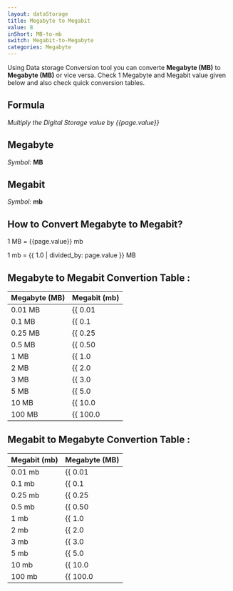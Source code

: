 ```yaml
---
layout: dataStorage
title: Megabyte to Megabit
value: 8
inShort: MB-to-mb
switch: Megabit-to-Megabyte
categories: Megabyte
---
```


Using Data storage Conversion tool you can converte **Megabyte (MB)** to **Megabyte (MB)** or vice versa. Check 1 Megabyte and Megabit value given below and also check quick conversion tables.

## Formula
*Multiply the Digital Storage value by {{page.value}}*

## Megabyte
*Symbol:* **MB**

## Megabit
*Symbol:* **mb**

## How to Convert Megabyte to Megabit?

1 MB = {{page.value}} mb

1 mb = {{ 1.0 | divided_by: page.value }} MB


## Megabyte to Megabit Convertion Table :

| Megabyte (MB) | Megabit (mb) |
| ---- | ---- |
| 0.01 MB | {{ 0.01 | times: page.value }} mb |
| 0.1 MB | {{ 0.1 | times: page.value }} mb |
| 0.25 MB | {{ 0.25 | times: page.value }} mb |
| 0.5 MB | {{ 0.50 | times: page.value }} mb |
| 1 MB | {{ 1.0 | times: page.value }} mb |
| 2 MB | {{ 2.0 | times: page.value }} mb |
| 3 MB | {{ 3.0 | times: page.value }} mb |
| 5 MB | {{ 5.0 | times: page.value }} mb |
| 10 MB | {{ 10.0 | times: page.value }} mb |
| 100 MB | {{ 100.0 | times: page.value }} mb |

## Megabit to Megabyte Convertion Table :

| Megabit (mb) | Megabyte (MB) |
| ---- | ---- |
| 0.01 mb | {{ 0.01 | divided_by: page.value }} MB |
| 0.1 mb | {{ 0.1 | divided_by: page.value }} MB |
| 0.25 mb | {{ 0.25 | divided_by: page.value }} MB |
| 0.5 mb | {{ 0.50 | divided_by: page.value }} MB |
| 1 mb | {{ 1.0 | divided_by: page.value }} MB |
| 2 mb | {{ 2.0 | divided_by: page.value }} MB |
| 3 mb | {{ 3.0 | divided_by: page.value }} MB |
| 5 mb | {{ 5.0 | divided_by: page.value }} MB |
| 10 mb | {{ 10.0 | divided_by: page.value }} MB |
| 100 mb | {{ 100.0 | divided_by: page.value }} MB |


<script>
document.getElementById('selectInput')[8].selected = true
document.getElementById('selectOutput')[6].selected = true
</script>
